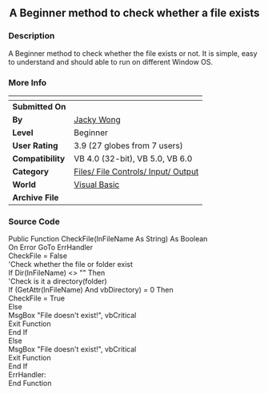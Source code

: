 ﻿<div align="center">

## A Beginner method to check whether a file exists


</div>

### Description

A Beginner method to check whether the file exists or not. It is simple, easy to understand and should able to run on different Window OS.
 
### More Info
 


<span>             |<span>
---                |---
**Submitted On**   |
**By**             |[Jacky Wong](https://github.com/Planet-Source-Code/PSCIndex/blob/master/ByAuthor/jacky-wong.md)
**Level**          |Beginner
**User Rating**    |3.9 (27 globes from 7 users)
**Compatibility**  |VB 4\.0 \(32\-bit\), VB 5\.0, VB 6\.0
**Category**       |[Files/ File Controls/ Input/ Output](https://github.com/Planet-Source-Code/PSCIndex/blob/master/ByCategory/files-file-controls-input-output__1-3.md)
**World**          |[Visual Basic](https://github.com/Planet-Source-Code/PSCIndex/blob/master/ByWorld/visual-basic.md)
**Archive File**   |[](https://github.com/Planet-Source-Code/jacky-wong-a-beginner-method-to-check-whether-a-file-exists__1-31963/archive/master.zip)





### Source Code

Public Function CheckFile(InFileName As String) As Boolean <br>
 On Error GoTo ErrHandler <br>
 CheckFile = False <br>
 'Check whether the file or folder exist <br>
 If Dir(InFileName) <> "" Then <br>
 'Check is it a directory(folder) <br>
 If (GetAttr(InFileName) And vbDirectory) = 0 Then <br>
  CheckFile = True <br>
 Else <br>
  MsgBox "File doesn't exist!", vbCritical <br>
  Exit Function <br>
 End If <br>
 Else <br>
 MsgBox "File doesn't exist!", vbCritical <br>
 Exit Function <br>
 End If <br>
ErrHandler: <br>
End Function

